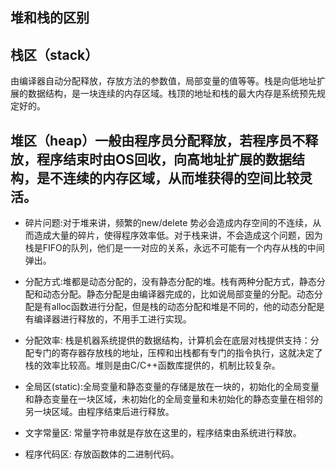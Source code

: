 ## 堆和栈的区别  
## 栈区（stack）
由编译器自动分配释放，存放方法的参数值，局部变量的值等等。栈是向低地址扩展的数据结构，是一块连续的内存区域。栈顶的地址和栈的最大内存是系统预先规定好的。
## 堆区（heap）一般由程序员分配释放，若程序员不释放，程序结束时由OS回收，向高地址扩展的数据结构，是不连续的内存区域，从而堆获得的空间比较灵活。

* 碎片问题:对于堆来讲，频繁的new/delete 势必会造成内存空间的不连续，从而造成大量的碎片，使得程序效率低。对于栈来讲，不会造成这个问题，因为栈是FIFO的队列，他们是一一对应的关系，永远不可能有一个内存从栈的中间弹出。

* 分配方式:堆都是动态分配的，没有静态分配的堆。栈有两种分配方式，静态分配和动态分配。静态分配是由编译器完成的，比如说局部变量的分配。动态分配是有alloc函数进行分配，但是栈的动态分配和堆是不同的，他的动态分配是有编译器进行释放的，不用手工进行实现。

* 分配效率: 栈是机器系统提供的数据结构，计算机会在底层对栈提供支持：分配专门的寄存器存放栈的地址，压榨和出栈都有专门的指令执行，这就决定了栈的效率比较高。堆则是由C/C++函数库提供的，机制比较复杂。

* 全局区(static):全局变量和静态变量的存储是放在一块的，初始化的全局变量和静态变量在一块区域，未初始化的全局变量和未初始化的静态变量在相邻的另一块区域。由程序结束后进行释放。
* 文字常量区: 常量字符串就是存放在这里的，程序结束由系统进行释放。
* 程序代码区: 存放函数体的二进制代码。
